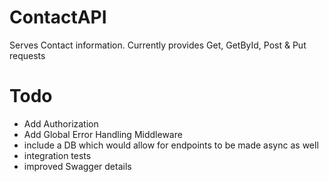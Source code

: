 # ContactAPI

Serves Contact information. Currently provides Get, GetById, Post & Put requests

# Todo
* Add Authorization
* Add Global Error Handling Middleware
* include a DB which would allow for endpoints to be made async as well
* integration tests
* improved Swagger details
